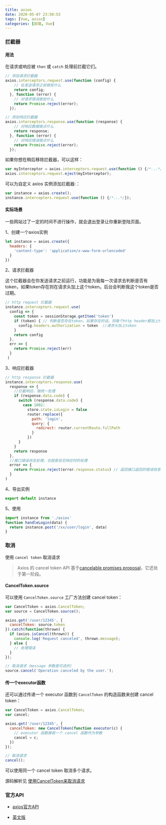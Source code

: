 ```yaml
---
title: axios
date: 2020-05-07 23:50:53
tags: [Vue, axios]
categories: [前端, Vue]
---
```






### 拦截器

#### 用法

在请求或响应被 `then` 或 `catch` 处理前拦截它们。

```javascript
// 添加请求拦截器
axios.interceptors.request.use(function (config) {
    // 在发送请求之前做些什么
    return config;
  }, function (error) {
    // 对请求错误做些什么
    return Promise.reject(error);
  });

// 添加响应拦截器
axios.interceptors.response.use(function (response) {
    // 对响应数据做点什么
    return response;
  }, function (error) {
    // 对响应错误做点什么
    return Promise.reject(error);
  });
```

如果你想在稍后移除拦截器，可以这样：

```javascript
var myInterceptor = axios.interceptors.request.use(function () {/*...*/});
axios.interceptors.request.eject(myInterceptor);
```

可以为自定义 axios 实例添加拦截器:：

```javascript
var instance = axios.create();
instance.interceptors.request.use(function () {/*...*/});
```

#### 实际场景

一些网站过了一定的时间不进行操作，就会退出登录让你重新登陆页面。

1、创建一个axios实例

```javascript
let instance = axios.create({
  headers: {
    'content-type': 'application/x-www-form-urlencoded'
  }
})
```

2、请求拦截器

这个拦截器会在你发送请求之前运行，功能是为我每一次请求去判断是否有token，如果token存在则在请求头加上这个token。后台会判断我这个token是否过期。

```javascript
// http request 拦截器
instance.interceptors.request.use(
  config => {
    const token = sessionStorage.getItem('token')
    if (token) { // 判断是否存在token，如果存在的话，则每个http header都加上token
      config.headers.authorization = token  //请求头加上token
    }
    return config
  },
  err => {
    return Promise.reject(err)
  }
 )
```

3、响应拦截器

```javascript
// http response 拦截器
instance.interceptors.response.use(
  response => {
    //拦截响应，做统一处理 
    if (response.data.code) {
      switch (response.data.code) {
        case 1002:
          store.state.isLogin = false
          router.replace({
            path: 'login',
            query: {
              redirect: router.currentRoute.fullPath
            }
          })
      }
    }
    return response
  },
  //接口错误状态处理，也就是说无响应时的处理
  error => {
    return Promise.reject(error.response.status) // 返回接口返回的错误信息
  }
)
```

4、导出实例

```javascript
export default instance
```

5、使用

```javascript
import instance from './axios'
function handleLogin(data) {
  return instance.post('/xx/user/login', data)
}
```



### 取消

使用 `cancel token` 取消请求

> Axios 的 cancel token API 基于[cancelable promises proposal](https://github.com/tc39/proposal-cancelable-promises)，它还处于第一阶段。

#### CancelToken.source

可以使用 `CancelToken.source` 工厂方法创建 cancel token：

```javascript
var CancelToken = axios.CancelToken;
var source = CancelToken.source();

axios.get('/user/12345', {
  cancelToken: source.token
}).catch(function(thrown) {
  if (axios.isCancel(thrown)) {
    console.log('Request canceled', thrown.message);
  } else {
    // 处理错误
  }
});

// 取消请求（message 参数是可选的）
source.cancel('Operation canceled by the user.');
```

#### 传一个executor函数

还可以通过传递一个 executor 函数到 `CancelToken` 的构造函数来创建 cancel token：

```javascript
var CancelToken = axios.CancelToken;
var cancel;

axios.get('/user/12345', {
  cancelToken: new CancelToken(function executor(c) {
    // executor 函数接收一个 cancel 函数作为参数
    cancel = c;
  })
});

// 取消请求
cancel();
```

可以使用同一个 cancel token 取消多个请求。

源码解析见 [使用CancelToken来取消请求](https://www.cnblogs.com/hahazexia/p/10001782.html)



### 官方API

+ [axios官方API](https://www.kancloud.cn/yunye/axios/234845)

+ [英文版](http://www.axios-js.com/docs/)

